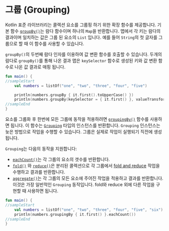 # 그룹 (Grouping)

Kotlin 표준 라이브러리는 콜렉션 요소를 그룹핑 하기 위한 확장 함수를 제공합니다.
기본 함수 [`groupBy()`](https://kotlinlang.org/api/latest/jvm/stdlib/kotlin.collections/group-by.html)는 람다 함수이며 하나의 `Map`을 반환합니다.
맵에서 각 키는 람다의 결과이며 일치하는 값은 그룹 된 요소의 `List` 입니다.
예를 들어 `String`의 첫 글자를 그룹으로 할 때 이 함수를 사용할 수 있습니다.

`groupBy()`의 두번째 람다 인자를 이용하여 값 변환 함수를 호출할 수 있습니다.
두개의 람다로 `groupBy()`를 통해 나온 결과 맵은 `keySelector` 함수로 생성된 키와 값 변환 함수로 나온 값 결과로 매핑 됩니다.

```kotlin
fun main() {
//sampleStart
    val numbers = listOf("one", "two", "three", "four", "five")

    println(numbers.groupBy { it.first().toUpperCase() })
    println(numbers.groupBy(keySelector = { it.first() }, valueTransform = { it.toUpperCase() }))
//sampleEnd
}
```

요소를 그룹화 후 한번에 모든 그룹에 동작을 적용하려면 [`groupingBy()`](https://kotlinlang.org/api/latest/jvm/stdlib/kotlin.collections/grouping-by.html) 함수를 사용하면 됩니다.
이 함수는 [`Grouping`](https://kotlinlang.org/api/latest/jvm/stdlib/kotlin.collections/-grouping/index.html) 타입의 인스턴스를 반환합니다.
`Grouping` 인스턴스는 늦은 방법으로 작업을 수행할 수 있습니다. 그룹은 실제로 작업이 실행되기 직전에 생성됩니다.

`Grouping`는 다음의 동작을 지원합니다:

* [`eachCount()`](https://kotlinlang.org/api/latest/jvm/stdlib/kotlin.collections/each-count.html)는 각 그룹의 요소의 갯수를 반환합니다.
* [`fold()`](https://kotlinlang.org/api/latest/jvm/stdlib/kotlin.collections/fold.html) 와 [`reduce()`](https://kotlinlang.org/api/latest/jvm/stdlib/kotlin.collections/reduce.html)은 분리된 콜렉션으로 각 그룹에서 [fold and reduce](https://app.gitbook.com/@bbiguduk/s/kotlin/language-guide/collections/collection-aggregate-operations#fold-and-reduce) 작업을 수행하고 결과를 반환합니다.
* [`aggregate()`](https://kotlinlang.org/api/latest/jvm/stdlib/kotlin.collections/aggregate.html)는 각 그룹의 모든 요소에 주어진 작업을 적용하고 결과를 반환합니다.
   이것은 가장 일반적인 `Grouping` 동작입니다. fold와 reduce 외에 다른 작업을 구현할 때 사용하면 됩니다.

```kotlin
fun main() {
//sampleStart
    val numbers = listOf("one", "two", "three", "four", "five", "six")
    println(numbers.groupingBy { it.first() }.eachCount())
//sampleEnd
}
```